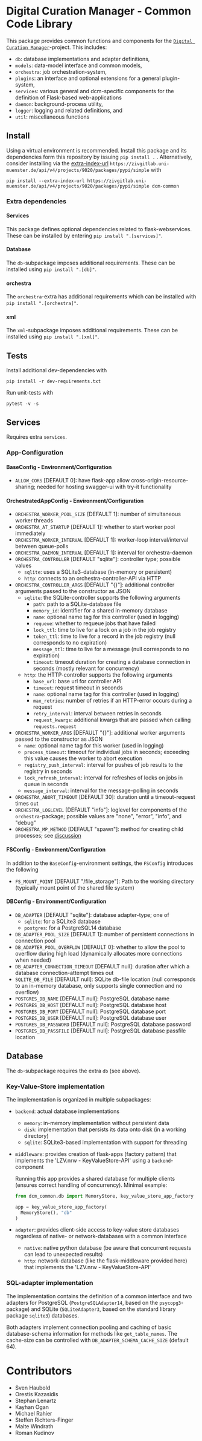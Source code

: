 # Digital Curation Manager - Common Code Library
This package provides common functions and components for the [`Digital Curation Manager`](https://github.com/lzv-nrw/digital-curation-manager)-project.
This includes:
* `db`: database implementations and adapter definitions,
* `models`: data-model interface and common models,
* `orchestra`: job orchestration-system,
* `plugins`: an interface and optional extensions for a general plugin-system,
* `services`: various general and dcm-specific components for the definition of Flask-based web-applications
* `daemon`: background-process utility,
* `logger`: logging and related definitions, and
* `util`: miscellaneous functions

## Install
Using a virtual environment is recommended.
Install this package and its dependencies form this repository by issuing `pip install .` .
Alternatively, consider installing via the [extra-index-url](https://pip.pypa.io/en/stable/cli/pip_install/#finding-packages) `https://zivgitlab.uni-muenster.de/api/v4/projects/9020/packages/pypi/simple` with
```
pip install --extra-index-url https://zivgitlab.uni-muenster.de/api/v4/projects/9020/packages/pypi/simple dcm-common
```

### Extra dependencies
#### Services
This package defines optional dependencies related to flask-webservices.
These can be installed by entering `pip install ".[services]"`.

#### Database
The `db`-subpackage imposes additional requirements.
These can be installed using `pip install ".[db]"`.

#### orchestra
The `orchestra`-extra has additional requirements which can be installed with `pip install ".[orchestra]"`.

#### xml
The `xml`-subpackage imposes additional requirements.
These can be installed using `pip install ".[xml]"`.

## Tests
Install additional dev-dependencies with
```
pip install -r dev-requirements.txt
```
Run unit-tests with
```
pytest -v -s
```

## Services
Requires extra `services`.
### App-Configuration
#### BaseConfig - Environment/Configuration
* `ALLOW_CORS` [DEFAULT 0]: have flask-app allow cross-origin-resource-sharing; needed for hosting swagger-ui with try-it functionality

#### OrchestratedAppConfig - Environment/Configuration
* `ORCHESTRA_WORKER_POOL_SIZE` [DEFAULT 1]: number of simultaneous worker threads
* `ORCHESTRA_AT_STARTUP` [DEFAULT 1]: whether to start worker pool immediately
* `ORCHESTRA_WORKER_INTERVAL` [DEFAULT 1]: worker-loop interval/interval between queue-polls
* `ORCHESTRA_DAEMON_INTERVAL` [DEFAULT 1]: interval for orchestra-daemon
* `ORCHESTRA_CONTROLLER` [DEFAULT "sqlite"]: controller type; possible values
  * `sqlite`: uses a SQLite3-database (in-memory or persistent)
  * `http`: connects to an orchestra-controller-API via HTTP
* `ORCHESTRA_CONTROLLER_ARGS` [DEFAULT "{}"]: additional controller arguments passed to the constructor as JSON
  * `sqlite`: the SQLite-controller supports the following arguments
    * `path`: path to a SQLite-database file
    * `memory_id`: identifier for a shared in-memory database
    * `name`: optional name tag for this controller (used in logging)
    * `requeue`: whether to requeue jobs that have failed
    * `lock_ttl`: time to live for a lock on a job in the job registry
    * `token_ttl`: time to live for a record in the job registry (null corresponds to no expiration)
    * `message_ttl`: time to live for a message (null corresponds to no expiration)
    * `timeout`: timeout duration for creating a database connection in seconds (mostly relevant for concurrency)
  * `http`: the HTTP-controller supports the following arguments
    * `base_url`: base url for controller API
    * `timeout`: request timeout in seconds
    * `name`: optional name tag for this controller (used in logging)
    * `max_retries`: number of retries if an HTTP-error occurs during a request
    * `retry_interval`: interval between retries in seconds
    * `request_kwargs`: additional kwargs that are passed when calling `requests.request`
* `ORCHESTRA_WORKER_ARGS` [DEFAULT "{}"]: additional worker arguments passed to the constructor as JSON
  * `name`: optional name tag for this worker (used in logging)
  * `process_timeout`: timeout for individual jobs in seconds; exceeding this value causes the worker to abort execution
  * `registry_push_interval`: interval for pushes of job results to the registry in seconds
  * `lock_refresh_interval`: interval for refreshes of locks on jobs in queue in seconds
  * `message_interval`: interval for the message-polling in seconds
* `ORCHESTRA_ABORT_TIMEOUT` [DEFAULT 30]: duration until a timeout-request times out
* `ORCHESTRA_LOGLEVEL` [DEFAULT "info"]: loglevel for components of the `orchestra`-package; possible values are "none", "error", "info", and "debug"
* `ORCHESTRA_MP_METHOD` [DEFAULT "spawn"]: method for creating child processes; see [discussion](https://discuss.python.org/t/concerns-regarding-deprecation-of-fork-with-alive-threads/33555/4)

#### FSConfig - Environment/Configuration
In addition to the `BaseConfig`-environment settings, the `FSConfig` introduces the following
* `FS_MOUNT_POINT` [DEFAULT "/file_storage"]: Path to the working directory (typically mount point of the shared file system)

#### DBConfig - Environment/Configuration
* `DB_ADAPTER` [DEFAULT "sqlite"]: database adapter-type; one of
  * `sqlite`: for a SQLite3 database
  * `postgres`: for a PostgreSQL14 database
* `DB_ADAPTER_POOL_SIZE` [DEFAULT 1]: number of persistent connections in connection pool
* `DB_ADAPTER_POOL_OVERFLOW` [DEFAULT 0]: whether to allow the pool to overflow during high load (dynamically allocates more connections when needed)
* `DB_ADAPTER_CONNECTION_TIMEOUT` [DEFAULT null]: duration after which a database connection-attempt times out
* `SQLITE_DB_FILE` [DEFAULT null]: SQLite db-file location (null corresponds to an in-memory database, only supports single connection and no overflow)
* `POSTGRES_DB_NAME` [DEFAULT null]: PostgreSQL database name
* `POSTGRES_DB_HOST` [DEFAULT null]: PostgreSQL database host
* `POSTGRES_DB_PORT` [DEFAULT null]: PostgreSQL database port
* `POSTGRES_DB_USER` [DEFAULT null]: PostgreSQL database user
* `POSTGRES_DB_PASSWORD` [DEFAULT null]: PostgreSQL database password
* `POSTGRES_DB_PASSFILE` [DEFAULT null]: PostgreSQL database passfile location

## Database
The `db`-subpackage requires the extra `db` (see above).

### Key-Value-Store implementation
The implementation is organized in multiple subpackages:
* `backend`: actual database implementations
  * `memory`: in-memory implementation without persistent data
  * `disk`: implementation that persists its data onto disk (in a working
    directory)
  * `sqlite`: SQLite3-based implementation with support for threading
* `middleware`: provides creation of flask-apps (factory pattern) that implements the 'LZV.nrw - KeyValueStore-API' using a `backend`-component

  Running this app provides a shared database for multiple clients (ensures correct handling of concurrency).
  Minimal example:
  ```python
  from dcm_common.db import MemoryStore, key_value_store_app_factory

  app = key_value_store_app_factory(
    MemoryStore(), "db"
  )
  ```
* `adapter`: provides client-side access to key-value store databases regardless of native- or network-databases with a common interface
  * `native`: native python database (be aware that concurrent requests can lead to unexpected results)
  * `http`: network-database (like the flask-middleware provided here) that implements the 'LZV.nrw - KeyValueStore-API'

### SQL-adapter implementation
The implementation contains the definition of a common interface and two adapters for PostgreSQL (`PostgreSQLAdapter14`, based on the `psycopg3`-package) and SQLite (`SQLiteAdapter3`, based on the standard library package `sqlite3`) databases.

Both adapters implement connection pooling and caching of basic database-schema information for methods like `get_table_names`.
The cache-size can be controlled with `DB_ADAPTER_SCHEMA_CACHE_SIZE` (default 64).

# Contributors
* Sven Haubold
* Orestis Kazasidis
* Stephan Lenartz
* Kayhan Ogan
* Michael Rahier
* Steffen Richters-Finger
* Malte Windrath
* Roman Kudinov